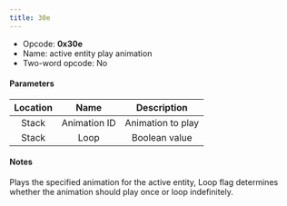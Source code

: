 ```yaml
---
title: 30e
---
```


- Opcode: **0x30e**
- Name: active entity play animation
- Two-word opcode: No

#### Parameters

| Location |     Name     |    Description    |
|:--------:|:------------:|:-----------------:|
|  Stack   | Animation ID | Animation to play |
|  Stack   |     Loop     |   Boolean value   |

#### Notes

Plays the specified animation for the active entity, Loop flag determines whether the animation should play once or loop indefinitely.
